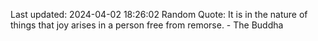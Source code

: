 Last updated: 2024-04-02 18:26:02
Random Quote: It is in the nature of things that joy arises in a person free from remorse. - The Buddha